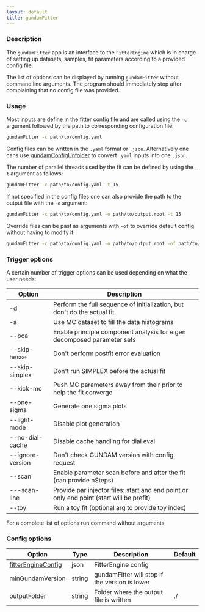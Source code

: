 ```yaml
---
layout: default
title: gundamFitter
---
```


### Description

The `gundamFitter` app is an interface to the `FitterEngine` which is in charge
of setting up datasets, samples, fit parameters according to a provided config
file.

The list of options can be displayed by running `gundamFitter` without command
line arguments. The program should immediately stop after complaining that no
config file was provided.

### Usage

Most inputs are define in the  fitter config file and are called using the `-c` argument followed by the path to corresponding configuration file. 
```bash
gundamFitter -c path/to/config.yaml
```
Config files can be written in the `.yaml` format or `.json`. Alternatively one cans use [gundamConfigUnfolder](gundamConfigUnfolder.md) to convert `.yaml` inputs into one `.json`. 

The number of parallel threads used by the fit can be defined by using the `-t` argument as follows:
```bash
gundamFitter -c path/to/config.yaml -t 15
```

If not specified in the config files one can also provide the path to the output file with the `-o` argument:
```bash 
gundamFitter -c path/to/config.yaml -o path/to/output.root -t 15
```

Override files can be past as arguments with `-of` to override default config without having to modify it:
```bash
gundamFitter -c path/to/config.yaml -o path/to/output.root -of path/to/override.yaml -t 15
```

### Trigger options

A certain number of trigger options can be used depending  on what the user needs:

| Option           | Description                                                                              |
| ---------------- | ---------------------------------------------------------------------------------------- |
| -d               | Perform the full sequence of initialization, but don't do the actual fit.                |
| -a               | Use MC dataset to fill the data histograms                                               |
| --pca            | Enable principle component analysis for eigen decomposed parameter sets                  |
| --skip-hesse     | Don't perform postfit error evaluation                                                   |
| --skip-simplex   | Don't run SIMPLEX before the actual fit                                                  |
| --kick-mc        | Push MC parameters away from their prior to help the fit converge                        |
| --one-sigma      | Generate one sigma plots                                                                 |
| --light-mode     | Disable plot generation                                                                  |
| --no-dial-cache  | Disable cache handling for dial eval                                                     |
| --ignore-version | Don't check GUNDAM version with config request                                           |
| --scan           | Enable parameter scan before and after the fit (can provide nSteps)                      |
| ---scan-line     | Provide par injector files: start and end point or only end point (start will be prefit) |
| --toy            | Run a toy fit (optional arg to provide toy index)                                        |

For a complete list of options run command without arguments.

### Config options

| Option                                                 | Type   | Description                                    | Default |
| ------------------------------------------------------ | ------ | ---------------------------------------------- | ------- |
| [fitterEngineConfig](../configuration/FitterEngine.md) | json   | FitterEngine config                            |         |
| minGundamVersion                                       | string | gundamFitter will stop if the version is lower |         |
| outputFolder                                           | string | Folder where the output file is written        | ./      |
